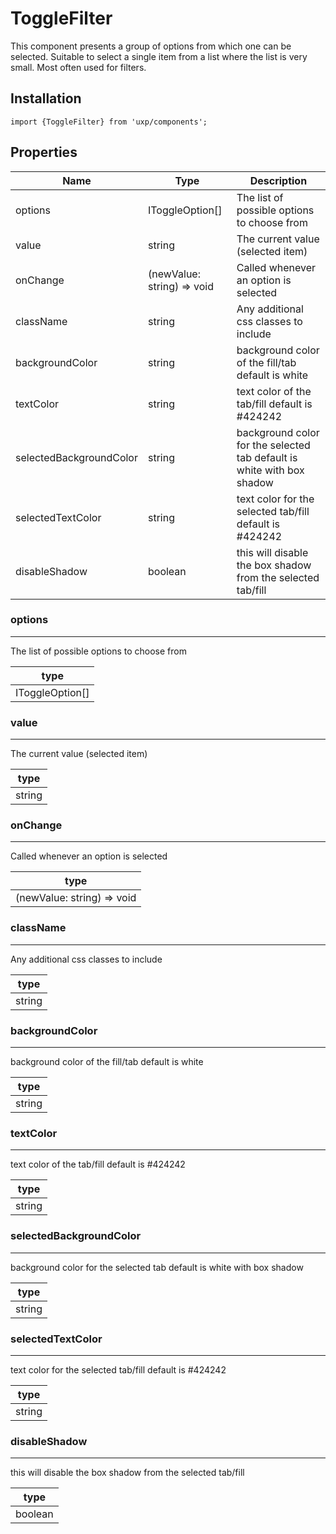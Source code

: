 # ToggleFilter



This component presents a group of options from which one can be selected.
Suitable to select a single item from a list where the list is very small. Most often used for filters.



## Installation



```tsx
import {ToggleFilter} from 'uxp/components';
```

## Properties

|Name|Type|Description|
|-|-|-|
|options|IToggleOption[]|The list of possible options to choose from |
|value|string|The current value (selected item) |
|onChange|(newValue: string) => void|Called whenever an option is selected |
|className|string|Any additional css classes to include |
|backgroundColor|string|background color of the fill/tab default is white |
|textColor|string|text color of the tab/fill default is #424242 |
|selectedBackgroundColor|string|background color for the selected tab default is white with box shadow |
|selectedTextColor|string|text color for the selected tab/fill default is #424242 |
|disableShadow|boolean|this will disable the box shadow from the selected tab/fill |
### options



---



The list of possible options to choose from


|type|
|-|
|IToggleOption[]|
### value



---



The current value (selected item)


|type|
|-|
|string|
### onChange



---



Called whenever an option is selected


|type|
|-|
|(newValue: string) => void|
### className



---



Any additional css classes to include


|type|
|-|
|string|
### backgroundColor



---



background color of the fill/tab
default is white


|type|
|-|
|string|
### textColor



---



text color of the tab/fill
default is #424242


|type|
|-|
|string|
### selectedBackgroundColor



---



background color for the selected tab
default is white with box shadow


|type|
|-|
|string|
### selectedTextColor



---



text color for the selected tab/fill
default is #424242


|type|
|-|
|string|
### disableShadow



---



this will disable the box shadow from the selected tab/fill


|type|
|-|
|boolean|
